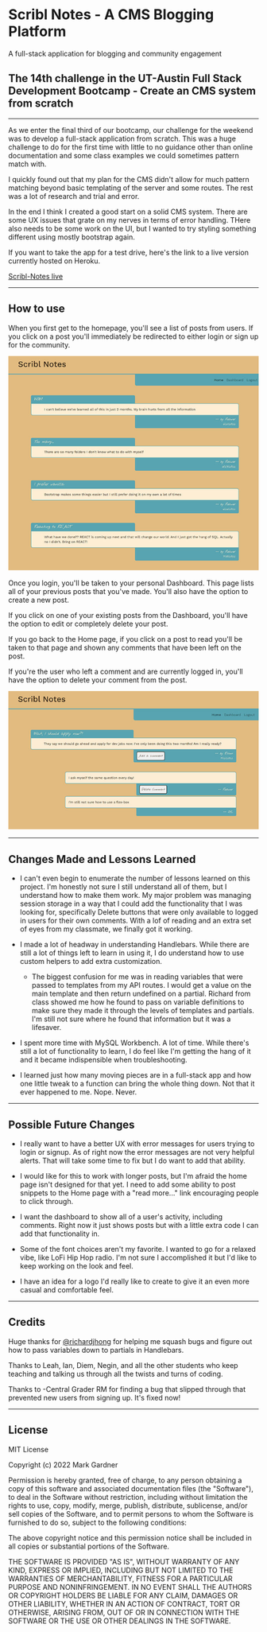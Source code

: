 # Scribl Notes - A CMS Blogging Platform
A full-stack application for blogging and community engagement


## The 14th challenge in the UT-Austin Full Stack Development Bootcamp - Create an CMS system from scratch


___


As we enter the final third of our bootcamp, our challenge for the weekend was to develop a full-stack application from scratch. This was a huge challenge to do for the first time with little to no guidance other than online documentation and some class examples we could sometimes pattern match with. 

I quickly found out that my plan for the CMS didn't allow for much pattern matching beyond basic templating of the server and some routes. The rest was a lot of research and trial and error. 

In the end I think I created a good start on a solid CMS system. There are some UX issues that grate on my nerves in terms of error handling. THere also needs to be some work on the UI, but I wanted to try styling something different using mostly bootstrap again.

If you want to take the app for a test drive, here's the link to a live version currently hosted on Heroku.

[Scribl-Notes live](https://scribl-notes.herokuapp.com/)
___



## How to use

When you first get to the homepage, you'll see a list of posts from users. If you click on a post you'll immediately be redirected to either login or sign up for the community.

![Home page for Scribl Notes](./public/images/scribl_notes_home.jpg)

Once you login, you'll be taken to your personal Dashboard. This page lists all of your previous posts that you've made. You'll also have the option to create a new post. 

If you click on one of your existing posts from the Dashboard, you'll have the option to edit or completely delete your post.

If you go back to the Home page, if you click on a post to read you'll be taken to that page and shown any comments that have been left on the post. 

If you're the user who left a comment and are currently logged in, you'll have the option to delete your comment from the post.

![A post with related comments](./public/images/scrible_notes_comments.jpg)

___


## Changes Made and Lessons Learned

- I can't even begin to enumerate the number of lessons learned on this project. I'm honestly not sure I still understand all of them, but I understand how to make them work. My major problem was managing session storage in a way that I could add the functionality that I was looking for, specifically Delete buttons that were only available to logged in users for their own comments. With a lof of reading and an extra set of eyes from my classmate, we finally got it working. 

- I made a lot of headway in understanding Handlebars. While there are still a lot of things left to learn in using it, I do understand how to use custom helpers to add extra customization.
    - The biggest confusion for me was in reading variables that were passed to templates from my API routes. I would get a value on the main template and then return undefined on a partial. Richard from class showed me how he found to pass on variable definitions to make sure they made it through the levels of templates and partials. I'm still not sure where he found that information but it was a lifesaver.

- I spent more time with MySQL Workbench. A lot of time. While there's still a lot of functionality to learn, I do feel like I'm getting the hang of it and it became indispensible when troubleshooting. 

- I learned just how many moving pieces are in a full-stack app and how one little tweak to a function can bring the whole thing down. Not that it ever happened to me. Nope. Never.



___



## Possible Future Changes

- I really want to have a better UX with error messages for users trying to login or signup. As of right now the error messages are not very helpful alerts. That will take some time to fix but I do want to add that ability.

- I would like for this to work with longer posts, but I'm afraid the home page isn't designed for that yet. I need to add some ability to post snippets to the Home page with a "read more..." link encouraging people to click through.

- I want the dashboard to show all of a user's activity, including comments. Right now it just shows posts but with a little extra code I can add that functionality in. 

- Some of the font choices aren't my favorite. I wanted to go for a relaxed vibe, like LoFi Hip Hop radio. I'm not sure I accomplished it but I'd like to keep working on the look and feel.

- I have an idea for a logo I'd really like to create to give it an even more casual and comfortable feel.




___



## Credits

Huge thanks for [@richardjhong](https://github.com/richardjhong) for helping me squash bugs and figure out how to pass variables down to partials in Handlebars. 

Thanks to Leah, Ian, Diem, Negin, and all the other students who keep teaching and talking us through all the twists and turns of coding.

Thanks to -Central Grader RM for finding a bug that slipped through that prevented new users from signing up. It's fixed now!

___



## License

MIT License

Copyright (c) 2022 Mark Gardner

Permission is hereby granted, free of charge, to any person obtaining a copy
of this software and associated documentation files (the "Software"), to deal
in the Software without restriction, including without limitation the rights
to use, copy, modify, merge, publish, distribute, sublicense, and/or sell
copies of the Software, and to permit persons to whom the Software is
furnished to do so, subject to the following conditions:

The above copyright notice and this permission notice shall be included in all
copies or substantial portions of the Software.

THE SOFTWARE IS PROVIDED "AS IS", WITHOUT WARRANTY OF ANY KIND, EXPRESS OR
IMPLIED, INCLUDING BUT NOT LIMITED TO THE WARRANTIES OF MERCHANTABILITY,
FITNESS FOR A PARTICULAR PURPOSE AND NONINFRINGEMENT. IN NO EVENT SHALL THE
AUTHORS OR COPYRIGHT HOLDERS BE LIABLE FOR ANY CLAIM, DAMAGES OR OTHER
LIABILITY, WHETHER IN AN ACTION OF CONTRACT, TORT OR OTHERWISE, ARISING FROM,
OUT OF OR IN CONNECTION WITH THE SOFTWARE OR THE USE OR OTHER DEALINGS IN THE
SOFTWARE.
